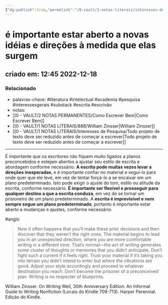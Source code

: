 ```yaml
---
{"dg-publish":true,"permalink":"/0-vault/1-notas-literais/interesses-de-pesquisa/e-importante-estar-aberto-a-novas-ideias-e-direcoes-a-medida-que-elas-surgem/","tags":["literatura","intelectual","academia","pesquisa","interessesgerais","substack","escrita","escrivão","anglo"],"dgHomeLink":true,"dgShowLocalGraph":true,"dgShowFileTree":true,"dgEnableSearch":true,"noteIcon":""}
---
```


# é importante estar aberto a novas idéias e direções à medida que elas surgem
## criado em: 12:45 2022-12-18

### Relacionado
- palavras-chave: #literatura #intelectual #academia #pesquisa #interessesgerais #substack #escrita #escrivão 
- notas: 
- [[0 - VAULT/2 NOTAS PERMANENTES/Como Escrever Bem\|Como Escrever Bem]]
- [[0 - VAULT/1 NOTAS LITERAIS/888/William Zinsser\|William Zinsser]]
- [[0 - VAULT/1 NOTAS LITERAIS/Interesses de Pesquisa/Todo projeto de texto deve ser reduzido antes de começar a escrever\|Todo projeto de texto deve ser reduzido antes de começar a escrever]]

---
É importante que os escritores não fiquem muito ligados a planos preconcebidos e estejam abertos a ajustar seu estilo de escrita e abordagem conforme necessário. **A escrita pode muitas vezes levar a direções inesperadas**, e é importante confiar no material e segui-lo para onde quer que ele leve, em vez de tentar forçá-lo a se encaixar em um plano predeterminado. Isto pode exigir o ajuste do tom, estilo ou atitude da escrita, conforme necessário. **É importante ser flexível e prosseguir para qualquer destino a que a escrita conduza**, em vez de se tornar um prisioneiro de um plano predeterminado. A **escrita é imprevisível e nem sempre segue um plano predeterminado**, portanto é importante estar aberto a mudanças e ajustes, conforme necessário.


#anglo
>Now it often happens that you’ll make these prior decisions and then discover that they weren’t the right ones. The material begins to lead you in an unexpected direction, where you are more comfortable writing in a different tone. That’s normal—the act of writing generates some cluster of thoughts or memories that you didn’t anticipate. Don’t fight such a current if it feels right. Trust your material if it’s taking you into terrain you didn’t intend to enter but where the vibrations are good. Adjust your style accordingly and proceed to whatever destination you reach. Don’t become the prisoner of a preconceived plan. Writing is no respecter of blueprints.

William Zinsser. On Writing Well, 30th Anniversary Edition: An Informal Guide to Writing Nonfiction (Locais do Kindle 709-713). Harper Perennial. Edição do Kindle. 